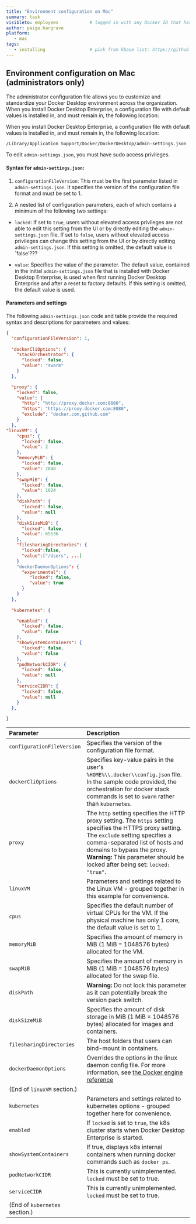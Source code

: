 ```yaml
---
title: "Environment configuration on Mac"
summary: task
visibleto: employees            # logged in with any Docker ID that has @docker.com email as primary email for Docker ID
author: paige.hargrave
platform:
   - mac
tags:
   - installing                 # pick from kbase list: https://github.com/docker/kbase/blob/master/README.md#prerequisites
---
```


Environment configuration on Mac (administrators only)
------------------------------------------------------

The administrator configuration file allows you to customize and standardize your Docker Desktop environment across the organization. When you install Docker Desktop Enterprise, a configuration file with default values is installed in, and must remain in, the following location:

When you install Docker Desktop Enterprise, a configuration file with default values is installed in, and must remain in, the following location:

`/Library/Application Support/Docker/DockerDesktop/admin-settings.json`

To edit `admin-settings.json`, you must have sudo access privileges. 

#### Syntax for `admin-settings.json`:

1.  `configurationFileVersion`: This must be the first parameter listed in `admin-settings.json`. It specifies the version of the configuration file format and must be set to 1.

2.  A nested list of configuration parameters, each of which contains a minimum of
    the following two settings:

-   `locked`: If set to `true`, users without elevated access privileges are not able to edit this setting
    from the UI or by directly editing the `admin-settings.json` file. If set to `false`, users without elevated access privileges can change this setting from the UI or by directly editing
    `admin-settings.json`. If this setting is omitted, the default value is `false'???

-   `value`: Specifies the value of the parameter. The default value, contained in the initial `admin-settings.json` file that is installed with Docker Desktop Enterprise, is used when first running Docker Desktop Enterprise and after a reset to factory defaults. If this setting is omitted, the default value is used.

#### Parameters and settings
The following `admin-settings.json` code and table provide the required syntax and descriptions for parameters and values:

```json
{
  "configurationFileVersion": 1,
  
  "dockerCliOptions": {
    "stackOrchestrator": {
      "locked": false,
      "value": "swarm"
    }
  },

  "proxy": {
    "locked": false,
    "value": {
      "http": "http://proxy.docker.com:8080",
      "https": "https://proxy.docker.com:8080",
      "exclude": "docker.com,github.com"
    }
  },
"linuxVM": {
    "cpus": {
      "locked": false,
      "value": 2
    },
    "memoryMiB": {
      "locked": false,
      "value": 2048
    },
    "swapMiB": {
      "locked": false,
      "value": 1024
    },
    "diskPath": {
      "locked": false,
      "value": null
    },
    "diskSizeMiB": {
      "locked": false,
      "value": 65536
    },
    "filesharingDirectories": {
      "locked":false, 
      "value":["/Users", ...]
    }
    "dockerDaemonOptions": {
      "experimental": {
         "locked": false,
         "value": true
      }
    }
  },
  
  "kubernetes": {

    "enabled": {
      "locked": false,
      "value": false
    },
    "showSystemContainers": {
      "locked": false,
      "value": false
    },
    "podNetworkCIDR": {
      "locked": false,
      "value": null
    },
    "serviceCIDR": {
      "locked": false,
      "value": null
    }
  },
  
}
```

| Parameter                        | Description                      |
| :--------------------------------- | :--------------------------------- |
| `configurationFileVersion`        | Specifies the version of the configuration file format.    |
| `dockerCliOptions`                | Specifies key-value pairs in the user's `%HOME%\\.docker\\config.json` file. In the sample code provided, the orchestration for docker stack commands is set to `swarm` rather than `kubernetes`. |   
| `proxy`                          | The `http` setting specifies the HTTP proxy setting. The `https` setting specifies the HTTPS proxy setting. The `exclude` setting specifies a comma-separated list of hosts and domains to bypass the proxy. **Warning:** This parameter should be locked after being set: `locked: "true"`.                 |             
| `linuxVM`                         | Parameters and settings related to the Linux VM - grouped together in this example for convenience.          |
| `cpus`                            | Specifies the default number of virtual CPUs for the VM. If the physical machine has only 1 core, the default value is set to 1.    |
| `memoryMiB`                       | Specifies the amount of memory in MiB (1 MiB = 1048576 bytes) allocated for the VM.|
| `swapMiB`                         | Specifies the amount of memory in MiB (1 MiB = 1048576 bytes) allocated for the swap file.                |
| `diskPath`                        |  **Warning:** Do not lock this parameter as it can potentially break the version pack switch.    |
| `diskSizeMiB`                     | Specifies the amount of disk storage in MiB (1 MiB = 1048576 bytes) allocated for images and containers.                       |
| `filesharingDirectories`          | The host folders that users can bind-mount in containers.         |
| `dockerDaemonOptions`             | Overrides the options in the linux daemon config file. For more information, see [the Docker engine reference](https://docs.docker.com/engine/reference/commandline/dockerd/#daemon-configuration-file)        |
| (End of `linuxVM` section.)       |                                   |
| `kubernetes`                      | Parameters and settings related to kubernetes options - grouped together here for convenience.                  |
| `enabled`                         | If `locked` is set to `true`, the k8s cluster starts when Docker Desktop Enterprise is  started.                          |
| `showSystemContainers`            | If true, displays k8s internal containers when running docker commands such as `docker ps`.     |
| `podNetworkCIDR`                  | This is currently unimplemented. `locked` must be set to true.     |
| `serviceCIDR`                     | This is currently unimplemented. `locked` must be set to true.     |
| (End of `kubernetes` section.)    |                                   |
